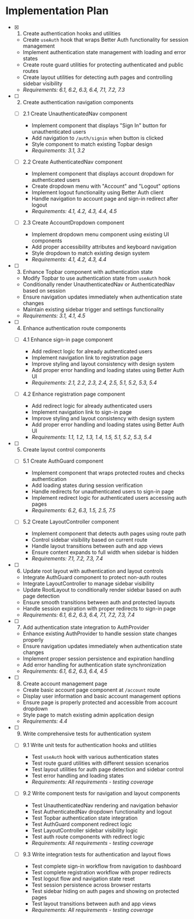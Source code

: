 # Implementation Plan

- [X] 1. Create authentication hooks and utilities
  - Create `useAuth` hook that wraps Better Auth functionality for session management
  - Implement authentication state management with loading and error states
  - Create route guard utilities for protecting authenticated and public routes
  - Create layout utilities for detecting auth pages and controlling sidebar visibility
  - _Requirements: 6.1, 6.2, 6.3, 6.4, 7.1, 7.2, 7.3_

- [ ] 2. Create authentication navigation components
  - [ ] 2.1 Create UnauthenticatedNav component
    - Implement component that displays "Sign In" button for unauthenticated users
    - Add navigation to `/auth/signin` when button is clicked
    - Style component to match existing Topbar design
    - _Requirements: 3.1, 3.2_

  - [ ] 2.2 Create AuthenticatedNav component
    - Implement component that displays account dropdown for authenticated users
    - Create dropdown menu with "Account" and "Logout" options
    - Implement logout functionality using Better Auth client
    - Handle navigation to account page and sign-in redirect after logout
    - _Requirements: 4.1, 4.2, 4.3, 4.4, 4.5_

  - [ ] 2.3 Create AccountDropdown component
    - Implement dropdown menu component using existing UI components
    - Add proper accessibility attributes and keyboard navigation
    - Style dropdown to match existing design system
    - _Requirements: 4.1, 4.2, 4.3, 4.4_

- [ ] 3. Enhance Topbar component with authentication state
  - Modify Topbar to use authentication state from `useAuth` hook
  - Conditionally render UnauthenticatedNav or AuthenticatedNav based on session
  - Ensure navigation updates immediately when authentication state changes
  - Maintain existing sidebar trigger and settings functionality
  - _Requirements: 3.1, 4.1, 4.5_

- [ ] 4. Enhance authentication route components
  - [ ] 4.1 Enhance sign-in page component
    - Add redirect logic for already authenticated users
    - Implement navigation link to registration page
    - Improve styling and layout consistency with design system
    - Add proper error handling and loading states using Better Auth UI
    - _Requirements: 2.1, 2.2, 2.3, 2.4, 2.5, 5.1, 5.2, 5.3, 5.4_

  - [ ] 4.2 Enhance registration page component
    - Add redirect logic for already authenticated users
    - Implement navigation link to sign-in page
    - Improve styling and layout consistency with design system
    - Add proper error handling and loading states using Better Auth UI
    - _Requirements: 1.1, 1.2, 1.3, 1.4, 1.5, 5.1, 5.2, 5.3, 5.4_

- [ ] 5. Create layout control components
  - [ ] 5.1 Create AuthGuard component
    - Implement component that wraps protected routes and checks authentication
    - Add loading states during session verification
    - Handle redirects for unauthenticated users to sign-in page
    - Implement redirect logic for authenticated users accessing auth pages
    - _Requirements: 6.2, 6.3, 1.5, 2.5, 7.5_

  - [ ] 5.2 Create LayoutController component
    - Implement component that detects auth pages using route path
    - Control sidebar visibility based on current route
    - Handle layout transitions between auth and app views
    - Ensure content expands to full width when sidebar is hidden
    - _Requirements: 7.1, 7.2, 7.3, 7.4_

- [ ] 6. Update root layout with authentication and layout controls
  - Integrate AuthGuard component to protect non-auth routes
  - Integrate LayoutController to manage sidebar visibility
  - Update RootLayout to conditionally render sidebar based on auth page detection
  - Ensure smooth transitions between auth and protected layouts
  - Handle session expiration with proper redirects to sign-in page
  - _Requirements: 6.1, 6.2, 6.3, 6.4, 7.1, 7.2, 7.3, 7.4_

- [ ] 7. Add authentication state integration to AuthProvider
  - Enhance existing AuthProvider to handle session state changes properly
  - Ensure navigation updates immediately when authentication state changes
  - Implement proper session persistence and expiration handling
  - Add error handling for authentication state synchronization
  - _Requirements: 6.1, 6.2, 6.3, 6.4, 4.5_

- [ ] 8. Create account management page
  - Create basic account page component at `/account` route
  - Display user information and basic account management options
  - Ensure page is properly protected and accessible from account dropdown
  - Style page to match existing admin application design
  - _Requirements: 4.4_

- [ ] 9. Write comprehensive tests for authentication system
  - [ ] 9.1 Write unit tests for authentication hooks and utilities
    - Test `useAuth` hook with various authentication states
    - Test route guard utilities with different session scenarios
    - Test layout utilities for auth page detection and sidebar control
    - Test error handling and loading states
    - _Requirements: All requirements - testing coverage_

  - [ ] 9.2 Write component tests for navigation and layout components
    - Test UnauthenticatedNav rendering and navigation behavior
    - Test AuthenticatedNav dropdown functionality and logout
    - Test Topbar authentication state integration
    - Test AuthGuard component redirect logic
    - Test LayoutController sidebar visibility logic
    - Test auth route components with redirect logic
    - _Requirements: All requirements - testing coverage_

  - [ ] 9.3 Write integration tests for authentication and layout flows
    - Test complete sign-in workflow from navigation to dashboard
    - Test complete registration workflow with proper redirects
    - Test logout flow and navigation state reset
    - Test session persistence across browser restarts
    - Test sidebar hiding on auth pages and showing on protected pages
    - Test layout transitions between auth and app views
    - _Requirements: All requirements - testing coverage_
